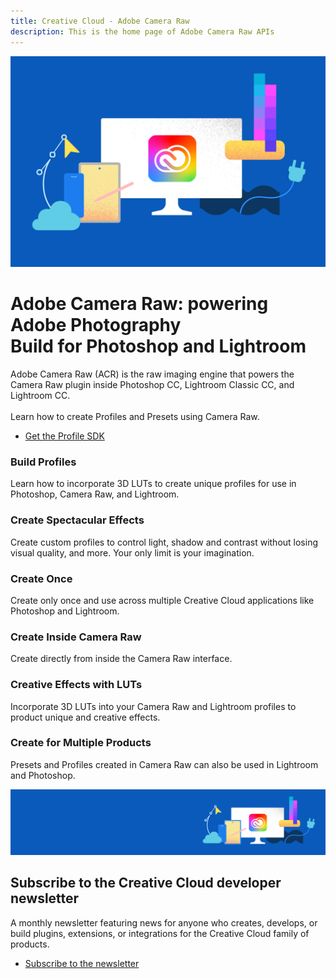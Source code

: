 ```yaml
---
title: Creative Cloud - Adobe Camera Raw
description: This is the home page of Adobe Camera Raw APIs 
---
```

 
<Hero slots="image, heading, text, buttons" variant="halfwidth" />

![Creative Cloud banner](images/cc-hero.png)

#  Adobe Camera Raw: powering Adobe Photography <br /> Build for Photoshop and Lightroom

Adobe Camera Raw (ACR) is the raw imaging engine that powers the Camera Raw plugin inside Photoshop CC, Lightroom Classic CC, and Lightroom CC.  <br /> <br />Learn how to create Profiles and Presets using Camera Raw.

* [Get the Profile SDK](https://console.adobe.io/downloads/cr)



<TextBlock slots="heading, text" width="33%" theme="light" isCentered />


### Build Profiles

Learn how to incorporate 3D LUTs to create unique profiles for use in Photoshop, Camera Raw, and Lightroom.


<TextBlock slots="heading, text" width="33%" theme="light" isCentered />


### Create Spectacular Effects

Create custom profiles to control light, shadow and contrast without losing visual quality, and more. Your only limit is your imagination.


<TextBlock slots="heading, text" width="33%" theme="light" isCentered />


### Create Once

Create only once and use across multiple Creative Cloud applications like Photoshop and Lightroom.

<TextBlock slots="heading, text" width="33%" theme="light" isCentered />


### Create Inside Camera Raw

Create directly from inside the Camera Raw interface.


<TextBlock slots="heading, text" width="33%" theme="light" isCentered />


### Creative Effects with LUTs

Incorporate 3D LUTs into your Camera Raw and Lightroom profiles to product unique and creative effects.


<TextBlock slots="heading, text" width="33%" theme="light" isCentered />

### Create for Multiple Products

Presets and Profiles created in Camera Raw can also be used in Lightroom and Photoshop. 


<SummaryBlock slots="image, heading, text, buttons" background="rgb(246, 16, 27)" />

![CC banner](images/cc-banner.png)

## Subscribe to the Creative Cloud developer newsletter 

A monthly newsletter featuring news for anyone who creates, develops, or build plugins, extensions, or integrations for the
Creative Cloud family of products.

* [Subscribe to the newsletter](https://www.adobe.com/subscription/ccdevnewsletter.html)